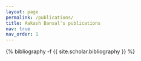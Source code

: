 ```yaml
---
layout: page
permalink: /publications/
title: Aakash Bansal's publications
nav: true
nav_order: 1
---
```

<!-- _pages/publications.md -->
<div class="publications">

{% bibliography -f {{ site.scholar.bibliography }} %}

</div>
